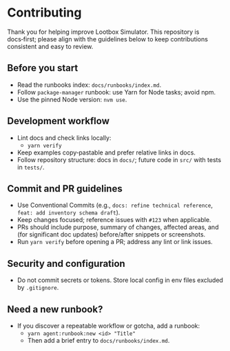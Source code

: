 # Contributing

Thank you for helping improve Lootbox Simulator. This repository is docs‑first; please align with
the guidelines below to keep contributions consistent and easy to review.

## Before you start

- Read the runbooks index: `docs/runbooks/index.md`.
- Follow `package-manager` runbook: use Yarn for Node tasks; avoid npm.
- Use the pinned Node version: `nvm use`.

## Development workflow

- Lint docs and check links locally:
  - `yarn verify`
- Keep examples copy‑pastable and prefer relative links in docs.
- Follow repository structure: docs in `docs/`; future code in `src/` with tests in `tests/`.

## Commit and PR guidelines

- Use Conventional Commits (e.g., `docs: refine technical reference`,
  `feat: add inventory schema draft`).
- Keep changes focused; reference issues with `#123` when applicable.
- PRs should include purpose, summary of changes, affected areas, and (for significant doc updates)
  before/after snippets or screenshots.
- Run `yarn verify` before opening a PR; address any lint or link issues.

## Security and configuration

- Do not commit secrets or tokens. Store local config in env files excluded by `.gitignore`.

## Need a new runbook?

- If you discover a repeatable workflow or gotcha, add a runbook:
  - `yarn agent:runbook:new <id> "Title"`
  - Then add a brief entry to `docs/runbooks/index.md`.

